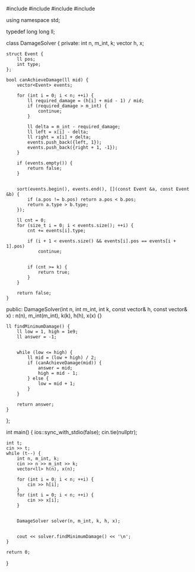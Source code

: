  #include <iostream>
#include <vector>
#include <algorithm>
#include <cmath>

using namespace std;

typedef long long ll;

class DamageSolver {
private:
    int n, m_int, k;
    vector<ll> h, x;

    struct Event {
        ll pos;
        int type;
    };

    bool canAchieveDamage(ll mid) {
        vector<Event> events;

        for (int i = 0; i < n; ++i) {
            ll required_damage = (h[i] + mid - 1) / mid;
            if (required_damage > m_int) {
                continue;
            }

            ll delta = m_int - required_damage;
            ll left = x[i] - delta;
            ll right = x[i] + delta;
            events.push_back({left, 1});
            events.push_back({right + 1, -1});
        }

        if (events.empty()) {
            return false;
        }


        sort(events.begin(), events.end(), [](const Event &a, const Event &b) {
            if (a.pos != b.pos) return a.pos < b.pos;
            return a.type > b.type;
        });

        ll cnt = 0;
        for (size_t i = 0; i < events.size(); ++i) {
            cnt += events[i].type;

            if (i + 1 < events.size() && events[i].pos == events[i + 1].pos)
                continue;


            if (cnt >= k) {
                return true;
            }
        }

        return false;
    }

public:
    DamageSolver(int n, int m_int, int k, const vector<ll>& h, const vector<ll>& x)
        : n(n), m_int(m_int), k(k), h(h), x(x) {}

    ll findMinimumDamage() {
        ll low = 1, high = 1e9;
        ll answer = -1;


        while (low <= high) {
            ll mid = (low + high) / 2;
            if (canAchieveDamage(mid)) {
                answer = mid;
                high = mid - 1;
            } else {
                low = mid + 1;
            }
        }

        return answer;
    }
};

int main() {
    ios::sync_with_stdio(false);
    cin.tie(nullptr);

    int t;
    cin >> t;
    while (t--) {
        int n, m_int, k;
        cin >> n >> m_int >> k;
        vector<ll> h(n), x(n);

        for (int i = 0; i < n; ++i) {
            cin >> h[i];
        }
        for (int i = 0; i < n; ++i) {
            cin >> x[i];
        }


        DamageSolver solver(n, m_int, k, h, x);


        cout << solver.findMinimumDamage() << '\n';
    }

    return 0;
}
